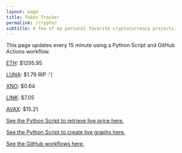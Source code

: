 ```yaml
---
layout: page
title: Token Tracker
permalink: /crypto/
subtitle: A few of my personal favorite cryptocurrency projects.
---
```


 This page updates every 15 minute using a Python Script and GitHub Actions workflow.


<!--BEGINCRYPTOINPUT-->
[ETH](https://smfxfc.github.io/crypto/eth.html): $1295.95

[LUNA](https://smfxfc.github.io/crypto/luna.html): $1.79 RIP :'(

[XNO](https://smfxfc.github.io/crypto/xno.html): $0.64

[LINK](https://smfxfc.github.io/crypto/link.html): $7.05

[AVAX](https://smfxfc.github.io/crypto/avax.html): $15.21

<!--ENDCRYPTOINPUT-->
 
 
[See the Python Script to retrieve live price here.](https://github.com/smfxfc/smfxfc.github.io/blob/master/src/get_cryptos.py)

[See the Python Script to create live graphs here.](https://github.com/smfxfc/smfxfc.github.io/blob/master/src/graph_crypto.py)

[See the GitHub workflows here.](https://github.com/smfxfc/smfxfc.github.io/blob/master/.github/workflows/)
